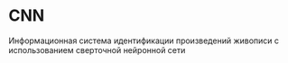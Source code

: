 # CNN
Информационная система идентификации произведений живописи с использованием сверточной нейронной сети
